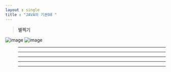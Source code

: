 ```yaml
---
layout : single
title : "JAVA의 기본08 "
---
```

>**별찍기**

![image](https://user-images.githubusercontent.com/105334682/178171484-c814a283-b4a7-4b5e-b22f-f8bac7a78074.png)
![image](https://user-images.githubusercontent.com/105334682/178172353-13d1926b-4371-4074-a45d-e1f3787ec8b3.png)
>****


>****


>****


>****


>****
